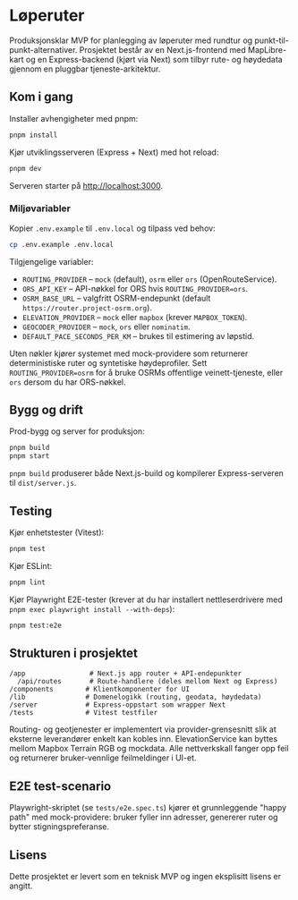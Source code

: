 # Løperuter

Produksjonsklar MVP for planlegging av løperuter med rundtur og punkt-til-punkt-alternativer. Prosjektet består av en Next.js-frontend med MapLibre-kart og en Express-backend (kjørt via Next) som tilbyr rute- og høydedata gjennom en pluggbar tjeneste-arkitektur.

## Kom i gang

Installer avhengigheter med pnpm:

```bash
pnpm install
```

Kjør utviklingsserveren (Express + Next) med hot reload:

```bash
pnpm dev
```

Serveren starter på [http://localhost:3000](http://localhost:3000).

### Miljøvariabler

Kopier `.env.example` til `.env.local` og tilpass ved behov:

```bash
cp .env.example .env.local
```

Tilgjengelige variabler:

- `ROUTING_PROVIDER` – `mock` (default), `osrm` eller `ors` (OpenRouteService).
- `ORS_API_KEY` – API-nøkkel for ORS hvis `ROUTING_PROVIDER=ors`.
- `OSRM_BASE_URL` – valgfritt OSRM-endepunkt (default `https://router.project-osrm.org`).
- `ELEVATION_PROVIDER` – `mock` eller `mapbox` (krever `MAPBOX_TOKEN`).
- `GEOCODER_PROVIDER` – `mock`, `ors` eller `nominatim`.
- `DEFAULT_PACE_SECONDS_PER_KM` – brukes til estimering av løpstid.

Uten nøkler kjører systemet med mock-providere som returnerer deterministiske ruter og syntetiske høydeprofiler. Sett `ROUTING_PROVIDER=osrm` for å bruke OSRMs offentlige veinett-tjeneste, eller `ors` dersom du har ORS-nøkkel.

## Bygg og drift

Prod-bygg og server for produksjon:

```bash
pnpm build
pnpm start
```

`pnpm build` produserer både Next.js-build og kompilerer Express-serveren til `dist/server.js`.

## Testing

Kjør enhetstester (Vitest):

```bash
pnpm test
```

Kjør ESLint:

```bash
pnpm lint
```

Kjør Playwright E2E-tester (krever at du har installert nettleserdrivere med `pnpm exec playwright install --with-deps`):

```bash
pnpm test:e2e
```

## Strukturen i prosjektet

```
/app                # Next.js app router + API-endepunkter
  /api/routes       # Route-handlere (deles mellom Next og Express)
/components        # Klientkomponenter for UI
/lib               # Domenelogikk (routing, geodata, høydedata)
/server            # Express-oppstart som wrapper Next
/tests             # Vitest testfiler
```

Routing- og geotjenester er implementert via provider-grensesnitt slik at eksterne leverandører enkelt kan kobles inn. ElevationService kan byttes mellom Mapbox Terrain RGB og mockdata. Alle nettverkskall fanger opp feil og returnerer bruker-vennlige feilmeldinger i UI-et.

## E2E test-scenario

Playwright-skriptet (se `tests/e2e.spec.ts`) kjører et grunnleggende "happy path" med mock-providere: bruker fyller inn adresser, genererer ruter og bytter stigningspreferanse.

## Lisens

Dette prosjektet er levert som en teknisk MVP og ingen eksplisitt lisens er angitt.
